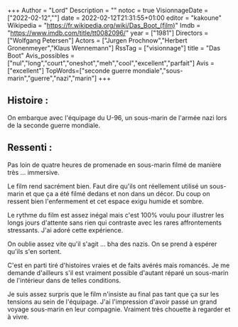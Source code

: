 +++
Author = "Lord"
Description = ""
notoc = true
VisionnageDate = ["2022-02-12",""]
date = 2022-02-12T21:31:55+01:00
editor = "kakoune"
Wikipedia = "https://fr.wikipedia.org/wiki/Das_Boot_(film)"
Imdb = "https://www.imdb.com/title/tt0082096/"
year = ["1981"]
Directors = ["Wolfgang Petersen"]
Actors = ["Jurgen Prochnow","Herbert Gronenmeyer","Klaus Wennemann"]
RssTag = ["visionnage"]
title = "Das Boot"
Avis_possibles = ["nul","long","court","oneshot","meh","cool","excellent","parfait"]
Avis = ["excellent"] 
TopWords=["seconde guerre mondiale","sous-marin","guerre","nazi","marin"]
+++
## Histoire :
On embarque avec l'équipage du U-96, un sous-marin de l'armée nazi lors de la seconde guerre mondiale.

## Ressenti :
Pas loin de quatre heures de promenade en sous-marin filmé de manière très … immersive.

Le film rend sacrément bien.
Faut dire qu'ils ont réellement utilisé un sous-marin et que ça a été filmé dedans et non dans un décor.
Du coup on ressent bien l'enfermement et cet espace exigu humide et sombre.

Le rythme du film est assez inégal mais c'est 100% voulu pour illustrer les longs jours d'attente sans rien qui contraste avec les rares affrontements stressants.
J'ai adoré cette expérience.

On oublie assez vite qu'il s'agit … bha des nazis.
On se prend à espérer qu'ils s'en sortent.

C'est en parti tiré d'histoires vraies et de faits avérés mais romancés.
Je me demande d'ailleurs s'il est vraiment possible d'autant réparé un sous-marin de l'intérieur dans de telles conditions.

Je suis assez surpris que le film n'insiste au final pas tant que ça sur les tensions au sein de l'équipage.
J'ai l'impression d'avoir passé un grand voyage sous-marin en leur compagnie.
Vraiment très chouette à regarder et à vivre.
